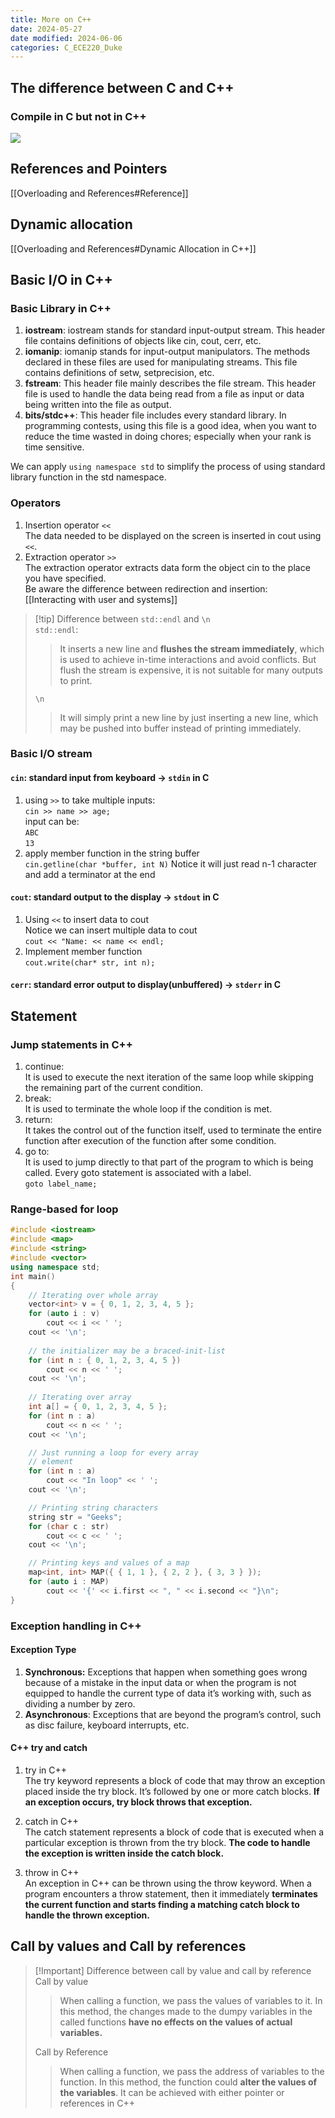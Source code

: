 ```yaml
---
title: More on C++
date: 2024-05-27
date modified: 2024-06-06
categories: C_ECE220_Duke
---
```


## The difference between C and C++

### Compile in C but not in C++

![](https://s2.loli.net/2024/06/01/1QDXPHmSCuOvZpg.png)

## References and Pointers

[[Overloading and References#Reference]]

## Dynamic allocation

[[Overloading and References#Dynamic Allocation in C++]]

## Basic I/O in C++

### Basic Library in C++

1. **iostream**: iostream stands for standard input-output stream. This header file contains definitions of objects like cin, cout, cerr, etc.
2. **iomanip**: iomanip stands for input-output manipulators. The methods declared in these files are used for manipulating streams. This file contains definitions of setw, setprecision, etc.
3. **fstream**: This header file mainly describes the file stream. This header file is used to handle the data being read from a file as input or data being written into the file as output.
4. **bits/stdc++**: This header file includes every standard library. In programming contests, using this file is a good idea, when you want to reduce the time wasted in doing chores; especially when your rank is time sensitive. 

 We can apply `using namespace std` to simplify the process of using standard library function in the std namespace.

### Operators

1. Insertion operator `<<`  
   The data needed to be displayed on the screen is inserted in cout using `<<`.
2. Extraction operator `>>`  
   The extraction operator extracts data form the object cin to the place you have specified.  
Be aware the difference between redirection and insertion:  
[[Interacting with user and systems]]

> [!tip] Difference between `std::endl` and `\n`  
> `std::endl`:
>
> >It inserts a new line and **flushes the stream immediately**, which is used to achieve in-time interactions and avoid conflicts. But flush the stream is expensive, it is not suitable for many outputs to print.
>
> `\n`
>
> >It will simply print a new line by just inserting a new line, which may be pushed into buffer instead of printing immediately.

### Basic I/O stream

#### `cin`: standard input from keyboard -> `stdin` in C

1. using `>>` to take multiple inputs:  
   `cin >> name >> age;`  
   input can be:  
   `ABC`  
   `13`
2. apply member function in the string buffer  
   `cin.getline(char *buffer, int N)` Notice it will just read n-1 character and add a terminator at the end

#### `cout`: standard output to the display -> `stdout` in C

1. Using `<<` to insert data to cout  
   Notice we can insert multiple data to cout  
   `cout << "Name: << name << endl;` 
2. Implement member function  
   `cout.write(char* str, int n);`

#### `cerr`: standard error output to display(unbuffered) -> `stderr` in C

## Statement

### Jump statements in C++

1. continue:  
   It is used to execute the next iteration of the same loop while skipping the remaining part of the current condition.
2. break:  
   It is used to terminate the whole loop if the condition is met.
3. return:  
   It takes the control out of the function itself, used to terminate the entire function after execution of the function after some condition.
4. go to:  
   It is used to jump directly to that part of the program to which is being called. Every goto statement is associated with a label.  
   `goto label_name;`

### Range-based for loop

```c++
#include <iostream>
#include <map>
#include <string>
#include <vector>
using namespace std;
int main()
{
    // Iterating over whole array
    vector<int> v = { 0, 1, 2, 3, 4, 5 };
    for (auto i : v)
        cout << i << ' ';
    cout << '\n';
    
    // the initializer may be a braced-init-list
    for (int n : { 0, 1, 2, 3, 4, 5 })
        cout << n << ' ';
    cout << '\n';
    
    // Iterating over array
    int a[] = { 0, 1, 2, 3, 4, 5 };
    for (int n : a)
        cout << n << ' ';
    cout << '\n';

    // Just running a loop for every array
    // element
    for (int n : a)
        cout << "In loop" << ' ';
    cout << '\n';

    // Printing string characters
    string str = "Geeks";
    for (char c : str)
        cout << c << ' ';
    cout << '\n';

    // Printing keys and values of a map
    map<int, int> MAP({ { 1, 1 }, { 2, 2 }, { 3, 3 } });
    for (auto i : MAP)
        cout << '{' << i.first << ", " << i.second << "}\n";
}

```

### Exception handling in C++

#### Exception Type

1. **Synchronous:** Exceptions that happen when something goes wrong because of a mistake in the input data or when the program is not equipped to handle the current type of data it’s working with, such as dividing a number by zero.
2. **Asynchronous**: Exceptions that are beyond the program’s control, such as disc failure, keyboard interrupts, etc.

#### C++ try and catch

1. try in C++  
The try keyword represents a block of code that may throw an exception placed inside the try block. It’s followed by one or more catch blocks. **If an exception occurs, try block throws that exception.**

2. catch in C++  
The catch statement represents a block of code that is executed when a particular exception is thrown from the try block. **The code to handle the exception is written inside the catch block.**

3. throw in C++  
An exception in C++ can be thrown using the throw keyword. When a program encounters a throw statement, then it immediately **terminates the current function and starts finding a matching catch block to handle the thrown exception.**

## Call by values and Call by references

> [!Important] Difference between call by value and call by reference  
> Call by value
>
> >When calling a function, we pass the values of variables to it. In this method, the changes made to the dumpy variables in the called functions **have no effects on the values of actual variables.**
>
> Call by Reference
>
> >When calling a function, we pass the address of variables to the function. In this method, the function could **alter the values of the variables**. It can be achieved with either pointer or references in C++
